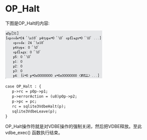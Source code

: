 # OP_Halt
下图是OP_Halt的内容:

 ![]( 4-5-35.jpg)
 ```
 case OP_Halt : {
	p->rc = pOp->p1;
  	p->errorAction = (u8)pOp->p2;
  	p->pc = pc;
	rc = sqlite3VdbeHalt(p);
	sqlite3VdbeLeave(p);
}
```

OP_Halt操作符就是对VDBE操作的强制关闭，然后把VDBE释放。至此vdbe_exec() 函数执行结束。
